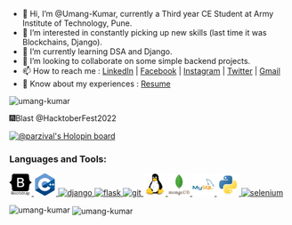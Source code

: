 - 👋 Hi, I’m @Umang-Kumar, currently a Third year CE Student at Army Institute of Technology, Pune.
- 👀 I’m interested in constantly picking up new skills (last time it was Blockchains, Django).
- 🌱 I’m currently learning DSA and Django.
- 💞️ I’m looking to collaborate on some simple backend projects.
- 📫 How to reach me : [LinkedIn](https://www.linkedin.com/in/4386-umang-kumar/) | [Facebook](https://www.facebook.com/umangk1/) | [Instagram](https://www.instagram.com/umanga_sauras_/) | [Twitter](https://twitter.com/UmangKu94939930) | [Gmail](mailto:kumarumang4386@gmail.com)
- 📄 Know about my experiences : [Resume](https://drive.google.com/file/d/1rkvH-xhmhi0VJVCFhyzl1jgkt-3xQc4C/view)

<p align="left"> <img src="https://komarev.com/ghpvc/?username=umang-kumar&label=Profile%20views&color=0e75b6&style=flat" alt="umang-kumar" /> </p>


🎆Blast @HacktoberFest2022

[![@parzival's Holopin board](https://holopin.me/parzival)](https://holopin.io/@parzival)

<h3 align="left">Languages and Tools:</h3>
<p align="left"> <a href="https://getbootstrap.com" target="_blank" rel="noreferrer"> <img src="https://raw.githubusercontent.com/devicons/devicon/master/icons/bootstrap/bootstrap-plain-wordmark.svg" alt="bootstrap" width="40" height="40"/> </a> <a href="https://www.w3schools.com/cpp/" target="_blank" rel="noreferrer"> <img src="https://raw.githubusercontent.com/devicons/devicon/master/icons/cplusplus/cplusplus-original.svg" alt="cplusplus" width="40" height="40"/> </a> <a href="https://www.djangoproject.com/" target="_blank" rel="noreferrer"> <img src="https://cdn.worldvectorlogo.com/logos/django.svg" alt="django" width="40" height="40"/> </a> <a href="https://flask.palletsprojects.com/" target="_blank" rel="noreferrer"> <img src="https://www.vectorlogo.zone/logos/pocoo_flask/pocoo_flask-icon.svg" alt="flask" width="40" height="40"/> </a> <a href="https://git-scm.com/" target="_blank" rel="noreferrer"> <img src="https://www.vectorlogo.zone/logos/git-scm/git-scm-icon.svg" alt="git" width="40" height="40"/> </a> <a href="https://www.linux.org/" target="_blank" rel="noreferrer"> <img src="https://raw.githubusercontent.com/devicons/devicon/master/icons/linux/linux-original.svg" alt="linux" width="40" height="40"/> </a> <a href="https://www.mongodb.com/" target="_blank" rel="noreferrer"> <img src="https://raw.githubusercontent.com/devicons/devicon/master/icons/mongodb/mongodb-original-wordmark.svg" alt="mongodb" width="40" height="40"/> </a> <a href="https://www.mysql.com/" target="_blank" rel="noreferrer"> <img src="https://raw.githubusercontent.com/devicons/devicon/master/icons/mysql/mysql-original-wordmark.svg" alt="mysql" width="40" height="40"/> </a> <a href="https://www.python.org" target="_blank" rel="noreferrer"> <img src="https://raw.githubusercontent.com/devicons/devicon/master/icons/python/python-original.svg" alt="python" width="40" height="40"/> </a> <a href="https://www.selenium.dev" target="_blank" rel="noreferrer"> <img src="https://raw.githubusercontent.com/detain/svg-logos/780f25886640cef088af994181646db2f6b1a3f8/svg/selenium-logo.svg" alt="selenium" width="40" height="40"/> </a> </p>

<p><img align="left" src="https://github-readme-stats.vercel.app/api/top-langs?username=umang-kumar&show_icons=true&locale=en&layout=compact" alt="umang-kumar" /></p>

<p>&nbsp;<img align="center" src="https://github-readme-stats.vercel.app/api?username=umang-kumar&show_icons=true&locale=en" alt="umang-kumar" /></p>

<!---
Umang-Kumar/Umang-Kumar is a ✨ special ✨ repository because its `README.md` (this file) appears on your GitHub profile.
You can click the Preview link to take a look at your changes.
--->
